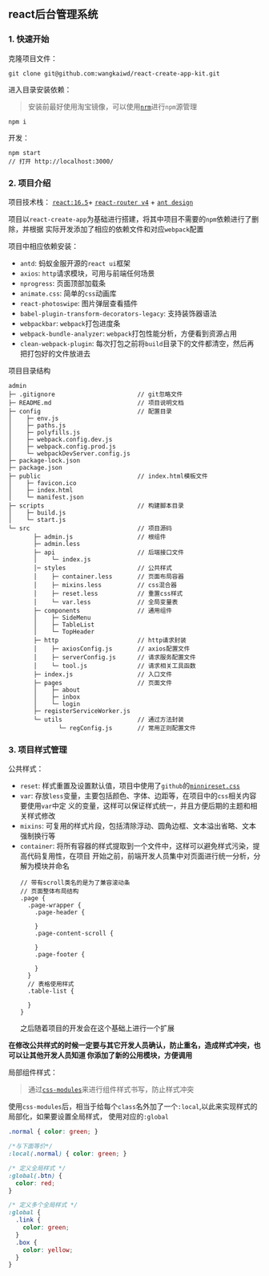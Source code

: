 ## react后台管理系统
### 1. 快速开始
克隆项目文件：
```
git clone git@github.com:wangkaiwd/react-create-app-kit.git
```

进入目录安装依赖：
> 安装前最好使用淘宝镜像，可以使用[`nrm`](https://cnodejs.org/topic/5326e78c434e04172c006826)进行`npm`源管理
```
npm i
```
开发：
```
npm start
// 打开 http://localhost:3000/
```
### 2. 项目介绍
项目技术栈： [`react:16.5`](https://react.docschina.org/)+ 
[`react-router v4`](https://reacttraining.com/react-router/web/guides/philosophy) + 
[`ant design`](https://ant.design/index-cn)

项目以`react-create-app`为基础进行搭建，将其中项目不需要的`npm`依赖进行了删除，并根据
实际开发添加了相应的依赖文件和对应`webpack`配置

项目中相应依赖安装：
* `antd`: 蚂蚁金服开源的`react ui`框架
* `axios`: `http`请求模块，可用与前端任何场景
* `nprogress`: 页面顶部加载条
* `animate.css`: 简单的`css`动画库
* `react-photoswipe`: 图片弹层查看插件
* `babel-plugin-transform-decorators-legacy`: 支持装饰器语法
* `webpackbar`: `webpack`打包进度条
* `webpack-bundle-analyzer`: `webpack`打包性能分析，方便看到资源占用
* `clean-webpack-plugin`: 每次打包之前将`build`目录下的文件都清空，然后再把打包好的文件放进去


项目目录结构
```
admin
├─ .gitignore                       // git忽略文件
├─ README.md                        // 项目说明文档
├─ config                           // 配置目录
│    ├─ env.js
│    ├─ paths.js
│    ├─ polyfills.js
│    ├─ webpack.config.dev.js
│    ├─ webpack.config.prod.js
│    └─ webpackDevServer.config.js
├─ package-lock.json
├─ package.json
├─ public                           // index.html模板文件
│    ├─ favicon.ico
│    ├─ index.html
│    └─ manifest.json
├─ scripts                          // 构建脚本目录
│    ├─ build.js
│    └─ start.js
└─ src                              // 项目源码
       ├─ admin.js                  // 根组件
       ├─ admin.less
       ├─ api                       // 后端接口文件
       │    └─ index.js
       │─ styles                    // 公共样式
       │    ├─ container.less       // 页面布局容器
       │    ├─ mixins.less          // css混合器
       │    ├─ reset.less           // 重置css样式
       │    └─ var.less             // 全局变量表
       ├─ components                // 通用组件
       │    ├─ SideMenu
       │    ├─ TableList
       │    └─ TopHeader
       ├─ http                      // http请求封装
       │    ├─ axiosConfig.js       // axios配置文件
       │    ├─ serverConfig.js      // 请求服务配置文件
       │    └─ tool.js              // 请求相关工具函数
       ├─ index.js                  // 入口文件
       ├─ pages                     // 页面文件
       │    ├─ about
       │    ├─ inbox
       │    └─ login
       ├─ registerServiceWorker.js
       └─ utils                     // 通过方法封装
              └─ regConfig.js       // 常用正则配置文件
```

### 3. 项目样式管理
公共样式：  
* `reset`: 样式重置及设置默认值，项目中使用了`github`的[`minnireset.css`](https://jgthms.com/minireset.css/)
* `var`: 存放`less`变量，主要包括颜色、字体、边距等，在项目中的`css`相关内容要使用`var`中定
义的变量，这样可以保证样式统一，并且方便后期的主题和相关样式修改
* `mixins`: 可复用的样式片段，包括清除浮动、圆角边框、文本溢出省略、文本强制换行等
* `container`: 将所有容器的样式提取到一个文件中，这样可以避免样式污染，提高代码复用性，在项目
开始之前，前端开发人员集中对页面进行统一分析，分解为模块并命名
    ```less
    // 带有scroll类名的是为了兼容滚动条
    // 页面整体布局结构
    .page {
      .page-wrapper {
        .page-header {
      
        }
        .page-content-scroll {
        
        }
        .page-footer {
      
        }
      }
      // 表格使用样式
      .table-list {
    
      }
    }
    ```
    之后随着项目的开发会在这个基础上进行一个扩展

**在修改公共样式的时候一定要与其它开发人员确认，防止重名，造成样式冲突，也可以让其他开发人员知道
你添加了新的公用模块，方便调用** 

局部组件样式：
> 通过[`css-modules`](https://github.com/css-modules/css-modules)来进行组件样式书写，防止样式冲突

使用`css-modules`后，相当于给每个`class`名外加了一个`:local`,以此来实现样式的局部化，如果要设置全局样式，
使用对应的`:global`
```css
.normal { color: green; }

/*与下面等价*/
:local(.normal) { color: green; }

/* 定义全局样式 */
:global(.btn) {
  color: red;
}

/* 定义多个全局样式 */
:global {
  .link {
    color: green;
  }
  .box {
    color: yellow;
  }
}
```

